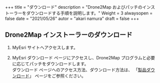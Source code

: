 +++
title = "ダウンロード"
description = "Drone2Map およびパッチのインストーラーをダウンロードする手順を説明します。"
Weight = 3
alwaysopen = false
date = "2021/05/26"
autor = "akari namura" 
draft = false 
+++


## Drone2Map インストーラーのダウンロード


1.  MyEsri サイトへアクセスします。

2.  MyEsri ダウンロード ページにアクセスし、Drone2Map
    プログラムと必要に応じてパッチをダウンロードします。\
    ダウンロード
    ページへのアクセス方法、ダウンロード方法は、 「[製品ダウンロード](https://www.esrij.com/myesri/download/)」 ページをご参照ください。
